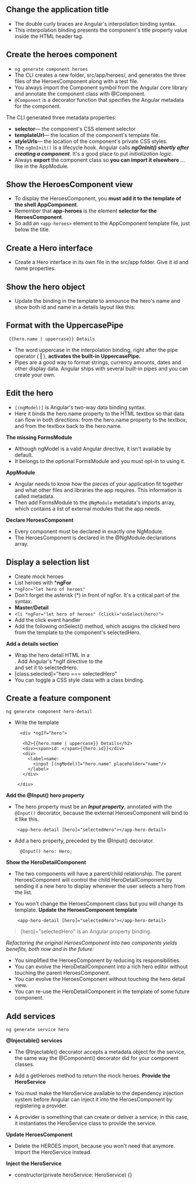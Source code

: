 ## Change the application title
 - The double curly braces are Angular's interpolation binding syntax. 
 - This interpolation binding presents the component's title property value inside the HTML header tag.
## Create the heroes component
 - `ng generate component heroes`
 - The CLI creates a new folder, src/app/heroes/, and generates the three files of the HeroesComponent along with a test file.
 - You always import the Component symbol from the Angular core library and annotate the component class with @Component.
 - `@Component` is a decorator function that specifies the Angular
   metadata for the component.

The CLI generated three metadata properties:

 - **selector**— the component's CSS element selector
 - **templateUrl**— the location of the component's template file.
 - **styleUrls**— the location of the component's private CSS styles.
 - The `ngOnInit()` is a lifecycle hook. Angular calls ***ngOnInit() shortly
   after creating a component***. It's a good place to put *initialization
   logic*.
 - Always **export** the component class so **you can import it elsewhere** ... like in the AppModule.
## Show the HeroesComponent view
 - To display the HeroesComponent, you **must add it to the template of the shell AppComponent**.
 - Remember that **app-heroes** is the element **selector for the HeroesComponent**. 
 - So add an `<app-heroes>` element to the AppComponent template file, just below the title.

## Create a Hero interface

 - Create a Hero interface in its own file in the src/app folder. Give it id and name properties.
## Show the hero object
 - Update the binding in the template to announce the hero's name and show both id and name in a details layout like this:
 ## Format with the UppercasePipe

     {{hero.name | uppercase}} Details

 - The word uppercase in the interpolation binding, right after the pipe operator ( **|** ), **activates the built-in UppercasePipe.**
 - Pipes are a good way to format strings, currency amounts, dates and other display data. Angular ships with several built-in pipes and you can create your own.
## Edit the hero

 - `[(ngModel)]` is Angular's two-way data binding syntax.
 - Here it binds the hero.name property to the HTML textbox so that data can flow in both directions: from the hero.name property to the textbox, and from the textbox back to the hero.name.


**The missing FormsModule**

 - Although ngModel is a valid Angular directive, it isn't available by default.
 - It belongs to the optional FormsModule and you must opt-in to using it.
 
 **AppModule**
 

 - Angular needs to know how the pieces of your application fit together and what other files and libraries the app requires. This information is called metadata.
 - Then add FormsModule to the `@NgModule` metadata's imports array, which contains a list of external modules that the app needs.
 
**Declare HeroesComponent**

 - Every component must be declared in exactly one NgModule.
 - The HeroesComponent is declared in the @NgModule.declarations array.
## Display a selection list

 - Create mock heroes
 - List heroes with ***ngFor**
 - `*ngFor="let hero of heroes"`
 - Don't forget the asterisk (*) in front of ngFor. It's a critical part of the syntax.
 -  **Master/Detail**
 - `<li *ngFor="let hero of heroes" (click)="onSelect(hero)">`
 - Add the click event handler
 - Add the following onSelect() method, which assigns the clicked hero from the template to the component's selectedHero.

**Add a details section**

 - Wrap the hero detail HTML in a <div>. Add Angular's *ngIf directive to the <div> and set it to selectedHero.
 - [class.selected]="hero === selectedHero"
 - You can toggle a CSS style class with a class binding.


## Create a feature component

    ng generate component hero-detail

 - Write the template

	     <div *ngIf="hero">
	    
	      <h2>{{hero.name | uppercase}} Details</h2>
	      <div><span>id: </span>{{hero.id}}</div>
	      <div>
	        <label>name:
	          <input [(ngModel)]="hero.name" placeholder="name"/>
	        </label>
	      </div>
	    
	    </div>

  **Add the @Input() hero property**
  

 - The hero property must be an ***Input property***, annotated with the `@Input()` decorator, because the external HeroesComponent will bind to it like this.

	    <app-hero-detail [hero]="selectedHero"></app-hero-detail>
	    

 - Add a hero property, preceded by the @Input() decorator.

	     @Input() hero: Hero;
**Show the HeroDetailComponent**

 - The two components will have a parent/child relationship. The parent HeroesComponent will control the child HeroDetailComponent by sending it a new hero to display whenever the user selects a hero from the list.
 - You won't change the HeroesComponent class but you will change its template.
**Update the HeroesComponent template**
		  `

	    <app-hero-detail [hero]="selectedHero"></app-hero-detail>
	    

> [hero]="selectedHero" is an Angular property binding.

*Refactoring the original HeroesComponent into two components yields benefits, both now and in the future:*

 - You simplified the HeroesComponent by reducing its responsibilities.
 - You can evolve the HeroDetailComponent into a rich hero editor
    without touching the parent HeroesComponent.
 - You can evolve the HeroesComponent without touching the hero detail
    view.
 - You can re-use the HeroDetailComponent in the template of some
    future component.
## Add services

    ng generate service hero

**@Injectable() services**

 - The @Injectable() decorator accepts a metadata object for the service, the same way the @Component() decorator did for your component classes.
 - Add a getHeroes method to return the mock heroes.
**Provide the HeroService**

 - You must make the HeroService available to the dependency injection system before Angular can inject it into the HeroesComponent by registering a provider. 
 - A provider is something that can create or deliver a service; in this case, it instantiates the HeroService class to provide the service.

**Update HeroesComponent**

 - Delete the HEROES import, because you won't need that anymore. Import the HeroService instead.

**Inject the HeroService**

 - constructor(private heroService: HeroService) {}

  



<!--stackedit_data:
eyJoaXN0b3J5IjpbLTIwMzM3ODg2NDksODYzMDY3MDIzLDI1Mj
E3Mjg1Myw2MTY3MTU0MDQsLTQzOTU3NDA0NiwtMTU1NDA1Mzk0
NywyMDI3NjE3NzUyLDQ0MDU5MTM3MCw4MDI3NDQxMzMsNjA3NT
I3NDcxLC04MTI3MzA5MTIsLTE0NzQzNDA3NjMsLTE5MTE2OTk4
NjEsMTUzMTE1NDMyOSwxOTg4ODg0ODAxLC03NTcyMTQ3ODhdfQ
==
-->